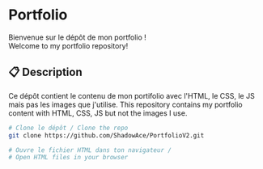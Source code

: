 # Portfolio

Bienvenue sur le dépôt de mon portfolio !<br>
Welcome to my portfolio repository!

## 📋 Description

Ce dépôt contient le contenu de mon portifolio avec l'HTML, le CSS, le JS mais pas les images que j'utilise. 
This repository contains my portfolio content with HTML, CSS, JS but not the images I use.

```bash
# Clone le dépôt / Clone the repo
git clone https://github.com/ShadowAce/PortfolioV2.git

# Ouvre le fichier HTML dans ton navigateur / 
# Open HTML files in your browser
